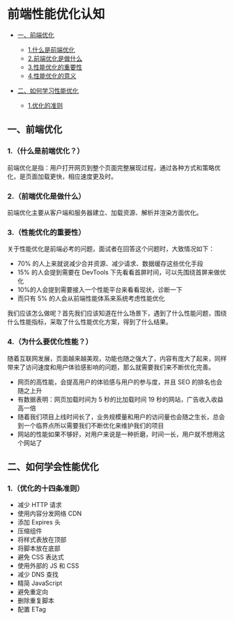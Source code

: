 # 前端性能优化认知

* [一、前端优化]()
  * [1.什么是前端优化]()   
  * [2.前端优化是做什么]()
  * [3.性能优化的重要性]()
  * [4.性能优化的意义]()

* [二、如何学习性能优化]() 
  * [1.优化的准则]() 

## 一、前端优化

### 1.（什么是前端优化？）
前端优化是指：用户打开网页到整个页面完整展现过程，通过各种方式和策略优化，是页面加载更快，相应速度更及时。

### 2.（前端优化是做什么）
前端优化主要从客户端和服务器建立、加载资源、解析并渲染方面优化。

### 3.（性能优化的重要性）
关于性能优化是前端必考的问题，面试者在回答这个问题时，大致情况如下：

* 70% 的人上来就说减少合并资源、减少请求、数据缓存这些优化手段
* 15% 的人会提到需要在 DevTools 下先看看首屏时间，可以先围绕首屏来做优化
* 10%的人会提到需要接入一个性能平台来看看现状，诊断一下
* 而只有 5% 的人会从前端性能体系来系统考虑性能优化

我们应该怎么做呢？首先我们应该知道在什么场景下，遇到了什么性能问题，围绕什么性能指标，采取了什么性能优化方案，得到了什么结果。

### 4.（为什么要优化性能？）
随着互联网发展，页面越来越美观，功能也随之强大了，内容有庞大了起来，同样带来了访问速度和用户体验感影响的问题，那么就需要我们来不断优化完善。
 * 网页的高性能，会提高用户的体验感与用户的参与度，并且 SEO 的排名也会随之上升
 * 有数据表明：网页加载时间为 5 秒的比加载时间 19 秒的网站，广告收入收益高一倍
 * 随着我们项目上线时间长了，业务规模量和用户的访问量也会随之生长，总会到一个临界点所以需要我们不断优化来维护我们的项目
 * 网站的性能如果不够好，对用户来说是一种折磨，时间一长，用户就不想用这个网站了

## 二、如何学会性能优化

### 1.（优化的十四条准则）
 * 减少 HTTP 请求
 * 使用内容分发网络 CDN
 * 添加 Expires 头
 * 压缩组件
 * 将样式表放在顶部
 * 将脚本放在底部
 * 避免 CSS 表达式
 * 使用外部的 JS 和 CSS
 * 减少 DNS 查找
 * 精简 JavaScript
 * 避免重定向
 * 删除重复脚本
 * 配置 ETag
